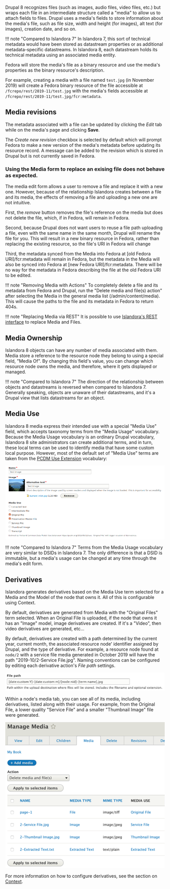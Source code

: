 Drupal 8 recognizes files (such as images, audio files, video files, etc.) but wraps each file in an intermediate structure called a
"media" to allow us to attach fields to files. Drupal uses a media's fields to store information about the media's file, such as file
size, width and height (for images), alt text (for images), creation date, and so on.

!!! note "Compared to Islandora 7"
    In Islandora 7, this sort of technical metadata would have been stored as datastream properties or as additional metadata-specific datastreams.
    In Islandora 8, each datastream holds its technical metadata using an associated media entity.
    
Fedora will store the media's file as a binary resource and use the media's properties as the binary resource's description.

For example, creating a media with a file named `test.jpg` (in November 2019) will create 
a Fedora binary resource of the file accessible at `/fcrepo/rest/2019-11/test.jpg` 
with the media's fields accessible at `/fcrepo/rest/2019-11/test.jpg/fcr:metadata`.


## Media revisions

The metadata associated with a file can be updated by clicking the _Edit_ tab while on the media's page and clicking **Save**.

The _Create new revision_ checkbox is selected by default which will prompt Fedora to make a new version of the media's metadata
before updating its resource record. A message can be added to the revision which is stored in Drupal but is not currently saved in Fedora.

### Using the Media form to replace an exising file does not behave as expected.

The media edit form allows a user to remove a file and replace it with a new one. 
However, because of the relationship Islandora creates between a file and its media, the effects of removing a file and uploading a new one are not intuitive.

First, the _remove_ button removes the file's reference on the media but does not delete the file, which, if in Fedora, will remain in Fedora. 

Second, because Drupal does not want users to reuse a file path uploading a file, even with the same name in the same month, Drupal will rename the file for you. This will result in a new binary resource in Fedora, rather than replacing the existing resource, so the file's URI in Fedora will change

Third, the metadata synced from the Media into Fedora at [old Fedora URI]/fcr:metadata will remain in Fedora, but the metadata in the Media will also be synced into Fedora at [new Fedora URI]/fcr:metadata. There will be no way for the metadata in Fedora describing the file at the old Fedora URI to be edited. 

!!! note "Removing Media with Actions"
    To completely delete a file and its metadata from Fedora and Drupal, run the "Delete media and file(s) action" after selecting the Media in the general media list (/admin/content/media). This will cause the paths to the file and its metadata in Fedora to return 404s. 

!!! note "Replacing Media via REST"
    It is possible to use [Islandora's REST interface](../technical-documentation/using-rest-endpoints.md) to replace Media and Files.	
    


## Media Ownership

Islandora 8 objects can have any number of media associated with them. Media store a reference to the resource node they belong to using a special field,
"Media Of". By changing this field's value, you can change which resource node owns the media, and therefore, where it gets displayed or managed.

!!! note "Compared to Islandora 7"
    The direction of the relationship between objects and datastreams is reversed when compared to Islandora 7.  Generally speaking,
    objects are unaware of their datastreams, and it's a Drupal view that lists datastreams for an object.

## Media Use

Islandora 8 media express their intended use with a special "Media Use" field, which accepts taxonomy terms from the "Media Usage"
vocabulary. Because the Media Usage vocabulary is an ordinary Drupal vocabulary, Islandora 8 site administrators can create additional
terms, and in turn, these local terms can be used to identify media that have some custom local purpose. However, most of the 
default set of "Media Use" terms are taken from the [PCDM Use Extension](https://pcdm.org/2015/05/12/use) vocabulary:

![Media tab](../assets/media_use_vocabulary_media_form.png)

!!! note "Compared to Islandora 7"
    Terms from the Media Usage vocabulary are very similar to DSIDs in Islandora 7.  The only difference is that a DSID is immutable,
    but a media's usage can be changed at any time through the media's edit form.

## Derivatives

Islandora generates derivatives based on the Media Use term selected for a Media and the Model of the node that owns it.  All of this is configurable
using Context.

By default, derivatives are generated from Media with the "Original Files" term selected. When an Original File is uploaded, if the node that
owns it has an "Image" model, image derivatives are created.  If it's a "Video", then video derivatives are generated, etc...

By default, derivatives are created with a path determined by the current year, current month, the associated resource node' identifier 
assigned by Drupal, and the type of derivative. For example, a resource node
found at `node/2` with a service file media generated in October 2019 will have the path "2019-10/2-Service File.jpg".
Naming conventions can be configured by editing each derivative action's _File path_ settings.

![File path setting for the Image Service File derivative action.](../assets/media_action_file_path_setting.png)

Within a node's media tab, you can see all of its media, including derivatives, listed along with their usage. For example, from the
Original File, a lower quality "Service File" and a smaller "Thumbnail Image" file were generated.

![Media tab](../assets/resource_nodes_media_tab.png)

For more information on how to configure derivatives, see the section on [Context](context.md).
